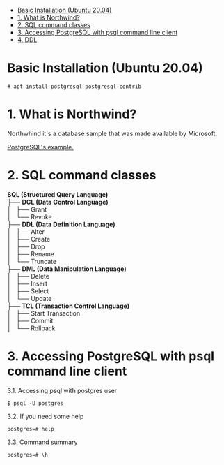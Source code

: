 - [Basic Installation (Ubuntu 20.04)](#basic-installation-ubuntu-2004)
- [1. What is Northwind?](#1-what-is-northwind)
- [2. SQL command classes](#2-sql-command-classes)
- [3. Accessing PostgreSQL with psql command line client](#3-accessing-postgresql-with-psql-command-line-client)
- [4. DDL](#4-ddl)

# Basic Installation (Ubuntu 20.04)

    # apt install postgresql postgresql-contrib

# 1. What is Northwind?

Northwhind it's a database sample that was made available by Microsoft.

[PostgreSQL's example.](#https://github.com/pthom/northwind_psql)

# 2. SQL command classes

**SQL (Structured Query Language)**  
├── **DCL (Data Control Language)**  
│   ├── Grant  
│   └── Revoke  
├── **DDL (Data Definition Language)**  
│   ├── Alter  
│   ├── Create  
│   ├── Drop  
│   ├── Rename  
│   └── Truncate  
├── **DML (Data Manipulation Language)**  
│   ├── Delete  
│   ├── Insert  
│   ├── Select  
│   └── Update  
├── **TCL (Transaction Control Language)**  
│   ├── Start Transaction  
│   ├── Commit  
│   └── Rollback 

# 3. Accessing PostgreSQL with psql command line client

3.1. Accessing psql with postgres user
    
    
    $ psql -U postgres
    

3.2. If you need some help

    postgres=# help

3.3. Command summary

    postgres=# \h